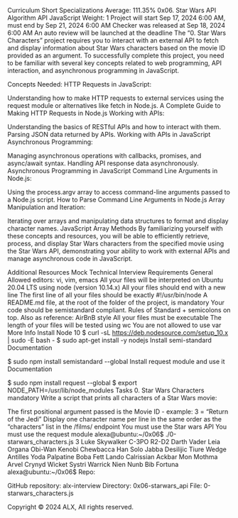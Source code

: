 
Curriculum
Short Specializations
Average: 111.35%
0x06. Star Wars API
Algorithm
API
JavaScript
 Weight: 1
 Project will start Sep 17, 2024 6:00 AM, must end by Sep 21, 2024 6:00 AM
 Checker was released at Sep 18, 2024 6:00 AM
 An auto review will be launched at the deadline
The “0. Star Wars Characters” project requires you to interact with an external API to fetch and display information about Star Wars characters based on the movie ID provided as an argument. To successfully complete this project, you need to be familiar with several key concepts related to web programming, API interaction, and asynchronous programming in JavaScript.

Concepts Needed:
HTTP Requests in JavaScript:

Understanding how to make HTTP requests to external services using the request module or alternatives like fetch in Node.js.
A Complete Guide to Making HTTP Requests in Node.js
Working with APIs:

Understanding the basics of RESTful APIs and how to interact with them.
Parsing JSON data returned by APIs.
Working with APIs in JavaScript
Asynchronous Programming:

Managing asynchronous operations with callbacks, promises, and async/await syntax.
Handling API response data asynchronously.
Asynchronous Programming in JavaScript
Command Line Arguments in Node.js:

Using the process.argv array to access command-line arguments passed to a Node.js script.
How to Parse Command Line Arguments in Node.js
Array Manipulation and Iteration:

Iterating over arrays and manipulating data structures to format and display character names.
JavaScript Array Methods
By familiarizing yourself with these concepts and resources, you will be able to efficiently retrieve, process, and display Star Wars characters from the specified movie using the Star Wars API, demonstrating your ability to work with external APIs and manage asynchronous code in JavaScript.

Additional Resources
Mock Technical Interview
Requirements
General
Allowed editors: vi, vim, emacs
All your files will be interpreted on Ubuntu 20.04 LTS using node (version 10.14.x)
All your files should end with a new line
The first line of all your files should be exactly #!/usr/bin/node
A README.md file, at the root of the folder of the project, is mandatory
Your code should be semistandard compliant. Rules of Standard + semicolons on top. Also as reference: AirBnB style
All your files must be executable
The length of your files will be tested using wc
You are not allowed to use var
More Info
Install Node 10
$ curl -sL https://deb.nodesource.com/setup_10.x | sudo -E bash -
$ sudo apt-get install -y nodejs
Install semi-standard
Documentation

$ sudo npm install semistandard --global
Install request module and use it
Documentation

$ sudo npm install request --global
$ export NODE_PATH=/usr/lib/node_modules
Tasks
0. Star Wars Characters
mandatory
Write a script that prints all characters of a Star Wars movie:

The first positional argument passed is the Movie ID - example: 3 = “Return of the Jedi”
Display one character name per line in the same order as the “characters” list in the /films/ endpoint
You must use the Star wars API
You must use the request module
alexa@ubuntu:~/0x06$ ./0-starwars_characters.js 3
Luke Skywalker
C-3PO
R2-D2
Darth Vader
Leia Organa
Obi-Wan Kenobi
Chewbacca
Han Solo
Jabba Desilijic Tiure
Wedge Antilles
Yoda
Palpatine
Boba Fett
Lando Calrissian
Ackbar
Mon Mothma
Arvel Crynyd
Wicket Systri Warrick
Nien Nunb
Bib Fortuna
alexa@ubuntu:~/0x06$ 
Repo:

GitHub repository: alx-interview
Directory: 0x06-starwars_api
File: 0-starwars_characters.js
  
Copyright © 2024 ALX, All rights reserved.

